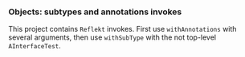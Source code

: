 ### Objects: subtypes and annotations invokes

This project contains `Reflekt` invokes. 
First use `withAnnotations` with several arguments,
then use `withSubType` with the not top-level `AInterfaceTest`.
